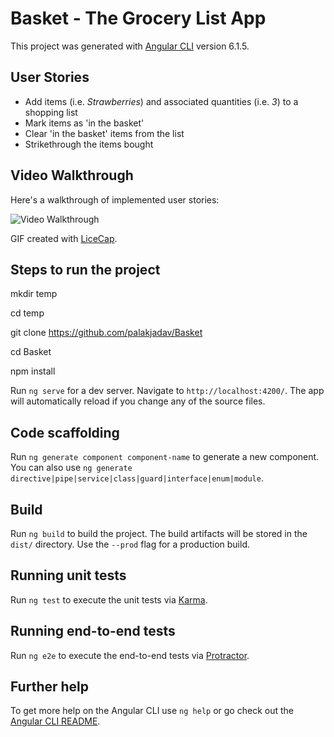 # Basket - The Grocery List App

This project was generated with [Angular CLI](https://github.com/angular/angular-cli) version 6.1.5.

## User Stories

- Add items (i.e. _Strawberries_) and associated quantities (i.e. _3_) to a shopping list
- Mark items as 'in the basket'
- Clear 'in the basket' items from the list
- Strikethrough the items bought

## Video Walkthrough

Here's a walkthrough of implemented user stories:

<img src='https://i.imgur.com/Z4mbWJa.gifv' title='Video Walkthrough' width='' alt='Video Walkthrough' />

GIF created with [LiceCap](http://www.cockos.com/licecap/).

## Steps to run the project

mkdir temp

cd temp

git clone https://github.com/palakjadav/Basket

cd Basket

npm install

Run `ng serve` for a dev server. Navigate to `http://localhost:4200/`. The app will automatically reload if you change any of the source files.

## Code scaffolding

Run `ng generate component component-name` to generate a new component. You can also use `ng generate directive|pipe|service|class|guard|interface|enum|module`.

## Build

Run `ng build` to build the project. The build artifacts will be stored in the `dist/` directory. Use the `--prod` flag for a production build.

## Running unit tests

Run `ng test` to execute the unit tests via [Karma](https://karma-runner.github.io).

## Running end-to-end tests

Run `ng e2e` to execute the end-to-end tests via [Protractor](http://www.protractortest.org/).

## Further help

To get more help on the Angular CLI use `ng help` or go check out the [Angular CLI README](https://github.com/angular/angular-cli/blob/master/README.md).
